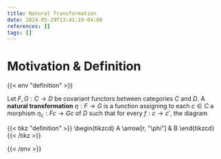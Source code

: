 ```yaml
---
title: Natural Transformation
date: 2024-05-29T13:41:19-04:00
references: []
tags: []
---
```


# Motivation & Definition

{{< env "definition" >}}

Let $F,G:C\to D$ be covariant functors between categories $C$ and $D$. A **natural transformation** $\eta:F\to G$ is a function assigning to each $c\in C$ a morphism $\eta_c:Fc\to Gc$ of $D$ such that for every $f:c\to c'$, the diagram

{{< tikz "definition" >}}
    \begin{tikzcd}
        A \arrow[r, "\phi"] & B
    \end{tikzcd}
{{< /tikz >}}

{{< /env >}}
